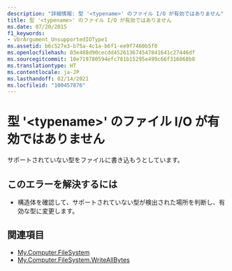```yaml
---
description: "詳細情報: 型 '<typename>' のファイル I/O が有効ではありません"
title: 型 '<typename>' のファイル I/O が有効ではありません
ms.date: 07/20/2015
f1_keywords:
- vbrArgument_UnsupportedIOType1
ms.assetid: b6c527e3-b75a-4c1a-b6f1-ee9f7460b5f0
ms.openlocfilehash: 03e488d90cecdd452613674547841641c27446df
ms.sourcegitcommit: 10e719780594efc781b15295e499c66f316068b8
ms.translationtype: HT
ms.contentlocale: ja-JP
ms.lasthandoff: 02/14/2021
ms.locfileid: "100457876"
---
```

# <a name="file-io-with-type-typename-is-not-valid"></a>型 '\<typename>' のファイル I/O が有効ではありません

サポートされていない型をファイルに書き込もうとしています。  
  
## <a name="to-correct-this-error"></a>このエラーを解決するには  
  
- 構造体を確認して、サポートされていない型が検出された場所を判断し、有効な型に変更します。  
  
## <a name="see-also"></a>関連項目

- [My.Computer.FileSystem](xref:Microsoft.VisualBasic.FileIO.FileSystem)
- [My.Computer.FileSystem.WriteAllBytes](xref:Microsoft.VisualBasic.MyServices.FileSystemProxy.WriteAllBytes%2A)
